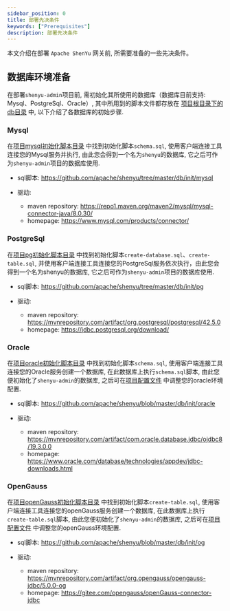 ```yaml
---
sidebar_position: 0
title: 部署先决条件
keywords: ["Prerequisites"]
description: 部署先决条件
---
```


本文介绍在部署 `Apache ShenYu` 网关前, 所需要准备的一些先决条件。

## 数据库环境准备

在部署`shenyu-admin`项目前, 需初始化其所使用的数据库（数据库目前支持: Mysql、PostgreSql、Oracle）, 其中所用到的脚本文件都存放在 [项目根目录下的db目录](https://github.com/apache/incubator-shenyu/tree/master/db) 中, 以下介绍了各数据库的初始步骤.

### Mysql

在[项目mysql初始化脚本目录](https://github.com/apache/incubator-shenyu/tree/master/db/init/mysql) 中找到初始化脚本`schema.sql`, 使用客户端连接工具连接您的Mysql服务并执行, 由此您会得到一个名为`shenyu`的数据库, 它之后可作为`shenyu-admin`项目的数据库使用.

* sql脚本: https://github.com/apache/shenyu/tree/master/db/init/mysql

* 驱动:

    * maven repository: https://repo1.maven.org/maven2/mysql/mysql-connector-java/8.0.30/
    * homepage: https://www.mysql.com/products/connector/

### PostgreSql

在[项目pg初始化脚本目录](https://github.com/apache/incubator-shenyu/tree/master/db/init/pg) 中找到初始化脚本`create-database.sql`、`create-table.sql`, 并使用客户端连接工具连接您的PostgreSql服务依次执行，由此您会得到一个名为shenyu的数据库, 它之后可作为`shenyu-admin`项目的数据库使用.

* sql脚本: https://github.com/apache/shenyu/tree/master/db/init/pg

* 驱动:

    * maven repository: https://mvnrepository.com/artifact/org.postgresql/postgresql/42.5.0
    * homepage: https://jdbc.postgresql.org/download/

### Oracle

在[项目oracle初始化脚本目录](https://github.com/apache/incubator-shenyu/blob/master/db/init/oracle) 中找到初始化脚本`schema.sql`, 使用客户端连接工具连接您的Oracle服务创建一个数据库, 在此数据库上执行`schema.sql`脚本, 由此您便初始化了`shenyu-admin`的数据库, 之后可在[项目配置文件](https://github.com/apache/incubator-shenyu/blob/master/shenyu-admin/src/main/resources/application-oracle.yml) 中调整您的oracle环境配置.

* sql脚本: https://github.com/apache/shenyu/blob/master/db/init/oracle

* 驱动:

    * maven repository: https://mvnrepository.com/artifact/com.oracle.database.jdbc/ojdbc8/19.3.0.0
    * homepage:  https://www.oracle.com/database/technologies/appdev/jdbc-downloads.html

### OpenGauss

在[项目openGauss初始化脚本目录](https://github.com/apache/incubator-shenyu/blob/master/db/init/og) 中找到初始化脚本`create-table.sql`, 使用客户端连接工具连接您的openGauss服务创建一个数据库, 在此数据库上执行`create-table.sql`脚本, 由此您便初始化了`shenyu-admin`的数据库, 之后可在[项目配置文件](https://github.com/apache/incubator-shenyu/blob/master/shenyu-admin/src/main/resources/application-og.yml) 中调整您的openGauss环境配置.

* sql脚本: https://github.com/apache/shenyu/blob/master/db/init/og

* 驱动:

  * maven repository: https://mvnrepository.com/artifact/org.opengauss/opengauss-jdbc/5.0.0-og
  * homepage:  https://gitee.com/opengauss/openGauss-connector-jdbc

